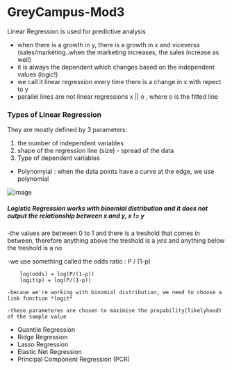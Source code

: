 # GreyCampus-Mod3

Linear Regression is used for predictive analysis
- when there is a growth in y, there is a growth in x and viceversa (sales/marketing..when the marketing increases, the sales increase as well)
- it is always the dependent which changes based on the independent values (logic!)
- we call it linear regression every time there is a change in x with repect to y
- parallel lines are not linear regressions x || o , where o is the fitted line

### Types of Linear Regression
They are mostly defined by 3 parameters: 
1. the number of independent variables
2. shape of the regression line (size) - spread of the data 
3. Type of dependent variables

- Polynomyial : when the data points have a curve at the edge, we use polynomial

![image](https://user-images.githubusercontent.com/72341578/152889483-087ee50c-9f8c-431e-9ec6-0df406ffcc59.png)


 ##### *Logistic Regression* works with binomial distribution and it does not output the relationship between x and y, x != y

   -the values are between 0 to 1 and there is a treshold that comes in between, therefore anything above the treshold is a *yes* and anything below the treshold is a *no*
   
   -we use something called the odds ratio : P / (1-p) 
   
        log(odds) = log(P/(1-p))
        logit(p) = log(P/(1-p))
        
    -becaue we're working with binomial distribution, we need to choose a link function *logit*
    
    -these parameteres are chosen to maximise the propability(likelyhood) of the sample value 
        
        
- Quantile Regression
- Ridge Regression
- Lasso Regression
- Elastic Net Regression
- Principal Component Regression (PCR)
